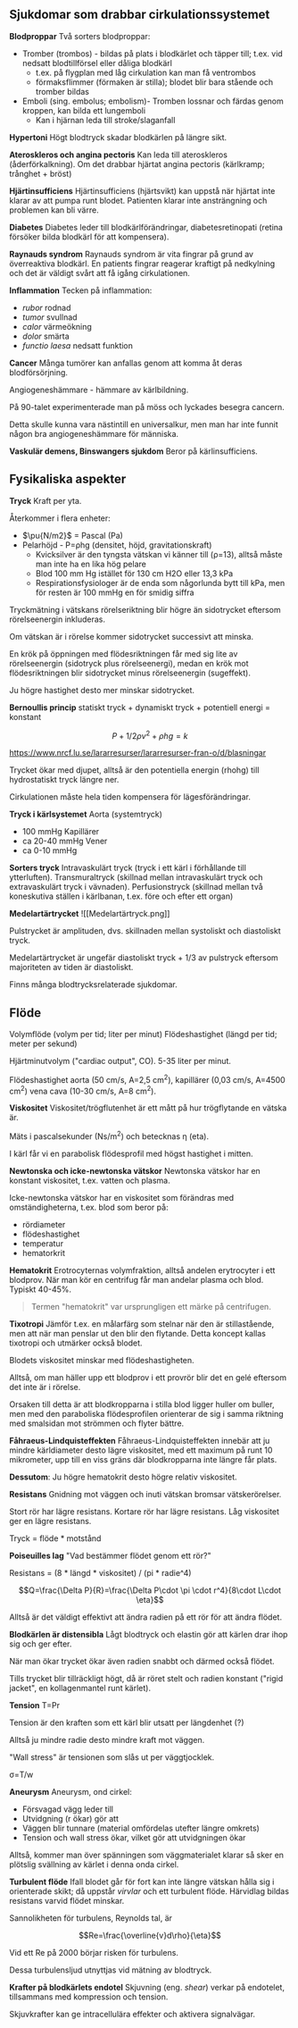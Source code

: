 ## Sjukdomar som drabbar cirkulationssystemet
**Blodproppar**
Två sorters blodproppar:
- Tromber (trombos) - bildas på plats i blodkärlet och täpper till; t.ex. vid nedsatt blodtillförsel eller dåliga blodkärl
	- t.ex. på flygplan med låg cirkulation kan man få ventrombos
	- förmaksflimmer (förmaken är stilla); blodet blir bara stående och tromber bildas
- Emboli (sing. embolus; embolism)- Tromben lossnar och färdas genom kroppen, kan bilda ett lungemboli
	- Kan i hjärnan leda till stroke/slaganfall

**Hypertoni**
Högt blodtryck skadar blodkärlen på längre sikt.

**Ateroskleros och angina pectoris**
Kan leda till ateroskleros (åderförkalkning). Om det drabbar hjärtat angina pectoris (kärlkramp; trånghet + bröst)

**Hjärtinsufficiens**
Hjärtinsufficiens (hjärtsvikt) kan uppstå när hjärtat inte klarar av att pumpa runt blodet. Patienten klarar inte ansträngning och problemen kan bli värre.

**Diabetes**
Diabetes leder till blodkärlförändringar, diabetesretinopati (retina försöker bilda blodkärl för att kompensera).

**Raynauds syndrom**
Raynauds syndrom är vita fingrar på grund av överreaktiva blodkärl. En patients fingrar reagerar kraftigt på nedkylning och det är väldigt svårt att få igång cirkulationen.

**Inflammation**
Tecken på inflammation:
- *rubor* rodnad
- *tumor* svullnad
- *calor* värmeökning
- *dolor* smärta
- *functio laesa* nedsatt funktion

**Cancer**
Många tumörer kan anfallas genom att komma åt deras blodförsörjning.

Angiogeneshämmare - hämmare av kärlbildning.

På 90-talet experimenterade man på möss och lyckades besegra cancern.

Detta skulle kunna vara nästintill en universalkur, men man har inte funnit någon bra angiogeneshämmare för människa.

**Vaskulär demens, Binswangers sjukdom**
Beror på kärlinsufficiens.

## Fysikaliska aspekter
**Tryck**
Kraft per yta.

Återkommer i flera enheter:
- $\pu{N/m2}$ = Pascal (Pa)
- Pelarhöjd - P=ρhg (densitet, höjd, gravitationskraft)
	- Kvicksilver är den tyngsta vätskan vi känner till (ρ=13), alltså måste man inte ha en lika hög pelare
	- Blod 100 mm Hg istället för 130 cm H2O eller 13,3 kPa
	- Respirationsfysiologer är de enda som någorlunda bytt till kPa, men för resten är 100 mmHg en för smidig siffra

Tryckmätning i vätskans rörelseriktning blir högre än sidotrycket eftersom rörelseenergin inkluderas.

Om vätskan är i rörelse kommer sidotrycket successivt att minska.

En krök på öppningen med flödesriktningen får med sig lite av rörelseenergin (sidotryck plus rörelseenergi), medan en krök mot flödesriktningen blir sidotrycket minus rörelseenergin (sugeffekt).

Ju högre hastighet desto mer minskar sidotrycket.

**Bernoullis princip**
statiskt tryck + dynamiskt tryck + potentiell energi = konstant

$$P + 1/2\rho v^2 + \rho hg = k$$

https://www.nrcf.lu.se/lararresurser/lararresurser-fran-o/d/blasningar

Trycket ökar med djupet, alltså är den potentiella energin (rhohg) till hydrostatiskt tryck längre ner.

Cirkulationen måste hela tiden kompensera för lägesförändringar.

**Tryck i kärlsystemet**
Aorta (systemtryck)
- 100 mmHg
Kapillärer
- ca 20-40 mmHg
Vener
- ca 0-10 mmHg

**Sorters tryck**
Intravaskulärt tryck (tryck i ett kärl i förhållande till ytterluften).
Transmuraltryck (skillnad mellan intravaskulärt tryck och extravaskulärt tryck i vävnaden). 
Perfusionstryck (skillnad mellan två koneskutiva ställen i kärlbanan, t.ex. före och efter ett organ)

**Medelartärtrycket**
![[Medelartärtryck.png]]

Pulstrycket är amplituden, dvs. skillnaden mellan systoliskt och diastoliskt tryck.

Medelartärtrycket är ungefär diastoliskt tryck + 1/3 av pulstryck eftersom majoriteten av tiden är diastoliskt.

Finns många blodtrycksrelaterade sjukdomar.

## Flöde
Volymflöde (volym per tid; liter per minut)
Flödeshastighet (längd per tid; meter per sekund)

Hjärtminutvolym ("cardiac output", CO). 5-35 liter per minut.

Flödeshastighet aorta (50 cm/s, A=2,5 cm<sup>2</sup>), kapillärer (0,03 cm/s, A=4500 cm<sup>2</sup>) vena cava (10-30 cm/s, A=8 cm<sup>2</sup>).

**Viskositet**
Viskositet/trögflutenhet är ett mått på hur trögflytande en vätska är.

Mäts i pascalsekunder (Ns/m<sup>2</sup>) och betecknas η (eta).

I kärl får vi en parabolisk flödesprofil med högst hastighet i mitten.

**Newtonska och icke-newtonska vätskor**
Newtonska vätskor har en konstant viskositet, t.ex. vatten och plasma.

Icke-newtonska vätskor har en viskositet som förändras med omständigheterna, t.ex. blod som beror på:
- rördiameter
- flödeshastighet
- temperatur
- hematorkrit

**Hematokrit**
Erotrocyternas volymfraktion, alltså andelen erytrocyter i ett blodprov. När man kör en centrifug får man andelar plasma och blod. Typiskt 40-45%.

> Termen "hematokrit" var ursprungligen ett märke på centrifugen.

**Tixotropi**
Jämför t.ex. en målarfärg som stelnar när den är stillastående, men att när man penslar ut den blir den flytande. Detta koncept kallas tixotropi och utmärker också blodet.

Blodets viskositet minskar med flödeshastigheten.

Alltså, om man häller upp ett blodprov i ett provrör blir det en gelé eftersom det inte är i rörelse.

Orsaken till detta är att blodkropparna i stilla blod ligger huller om buller, men med den paraboliska flödesprofilen orienterar de sig i samma riktning med smalsidan mot strömmen och flyter bättre.

**Fåhraeus-Lindquisteffekten**
Fåhraeus-Lindquisteffekten innebär att ju mindre kärldiameter desto lägre viskositet, med ett maximum på runt 10 mikrometer, upp till en viss gräns där blodkropparna inte längre får plats.

**Dessutom**: Ju högre hematokrit desto högre relativ viskositet.

**Resistans**
Gnidning mot väggen och inuti vätskan bromsar vätskerörelser.

Stort rör har lägre resistans.
Kortare rör har lägre resistans.
Låg viskositet ger en lägre resistans.

Tryck = flöde \* motstånd

**Poiseuilles lag**
"Vad bestämmer flödet genom ett rör?"

Resistans = (8 \* längd \* viskositet) / (pi \* radie\^4)

$$Q=\frac{\Delta P}{R}=\frac{\Delta P\cdot \pi \cdot r^4}{8\cdot L\cdot \eta}$$

Alltså är det väldigt effektivt att ändra radien på ett rör för att ändra flödet.

**Blodkärlen är distensibla**
Lågt blodtryck och elastin gör att kärlen drar ihop sig och ger efter.

När man ökar trycket ökar även radien snabbt och därmed också flödet.

Tills trycket blir tillräckligt högt, då är röret stelt och radien konstant ("rigid jacket", en kollagenmantel runt kärlet). 

**Tension**
T=Pr

Tension är den kraften som ett kärl blir utsatt per längdenhet (?)

Alltså ju mindre radie desto mindre kraft mot väggen.

"Wall stress" är tensionen som slås ut per väggtjocklek.

σ=T/w

**Aneurysm**
Aneurysm, ond cirkel:
- Försvagad vägg leder till
- Utvidgning (r ökar) gör att
- Väggen blir tunnare (material omfördelas utefter längre omkrets)
- Tension och wall stress ökar, vilket gör att utvidgningen ökar

Alltså, kommer man över spänningen som väggmaterialet klarar så sker en plötslig svällning av kärlet i denna onda cirkel.

**Turbulent flöde**
Ifall blodet går för fort kan inte längre vätskan hålla sig i orienterade skikt; då uppstår *virvlar* och ett turbulent flöde. Härvidlag bildas resistans varvid flödet minskar.

Sannolikheten för turbulens, Reynolds tal, är

$$Re=\frac{\overline{v}d\rho}{\eta}$$

Vid ett Re på 2000 börjar risken för turbulens.

Dessa turbulensljud utnyttjas vid mätning av blodtryck.

**Krafter på blodkärlets endotel**
Skjuvning (eng. *shear*) verkar på endotelet, tillsammans med kompression och tension.

Skjuvkrafter kan ge intracellulära effekter och aktivera signalvägar.

